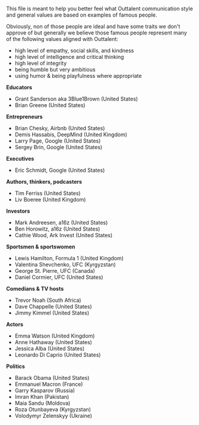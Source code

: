 This file is meant to help you better feel what Outtalent communication style and general values are based on examples of famous people.

Obviously, non of those people are ideal and have some traits we don't approve of but generally we believe those famous people represent many of the following values aligned with Outtalent:
- high level of empathy, social skills, and kindness
- high level of intelligence and critical thinking
- high level of integrity
- being humble but very ambitious
- using humor & being playfulness where appropriate

**Educators**
- Grant Sanderson aka 3Blue1Brown (United States)
- Brian Greene (United States)

**Entrepreneurs**
- Brian Chesky, Airbnb (United States)
- Demis Hassabis, DeepMind (United Kingdom)
- Larry Page, Google (United States)
- Sergey Brin, Google (United States)

**Executives**
- Eric Schmidt, Google (United States)

**Authors, thinkers, podcasters**
- Tim Ferriss (United States)
- Liv Boeree (United Kingdom)

**Investors**
- Mark Andreesen, a16z (United States)
- Ben Horowitz, a16z (United States)
- Cathie Wood, Ark Invest (United States)

**Sportsmen & sportswomen**
- Lewis Hamilton, Formula 1 (United Kingdom)
- Valentina Shevchenko, UFC (Kyrgyzstan)
- George St. Pierre, UFC (Canada)
- Daniel Cormier, UFC (United States)

**Comedians & TV hosts**
- Trevor Noah (South Africa)
- Dave Chappelle (United States)
- Jimmy Kimmel (United States)

**Actors**
- Emma Watson (United Kingdom)
- Anne Hathaway (United States)
- Jessica Alba (United States)
- Leonardo Di Caprio (United States)

**Politics**
- Barack Obama (United States)
- Emmanuel Macron (France)
- Garry Kasparov (Russia)
- Imran Khan (Pakistan)
- Maia Sandu (Moldova)
- Roza Otunbayeva (Kyrgyzstan)
- Volodymyr Zelenskyy (Ukraine)
